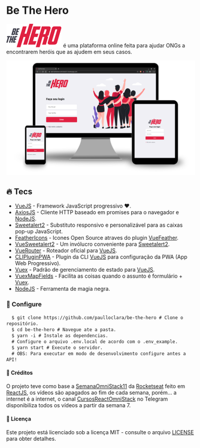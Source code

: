 # Be The Hero

[![Be The Hero][logo]](https://web-bethehero-omnistack11.herokuapp.com) é uma plataforma online feita para ajudar ONGs a encontrarem heróis
que as ajudem em seus casos.

![Be The Hero][screens]

## :fire: Tecs

- [VueJS] - Framework JavaScript progressivo ❤️.
- [AxiosJS] - Cliente HTTP baseado em promises para o navegador e [NodeJS].
- [Sweetalert2] - Substituto responsivo e personalizável para as caixas pop-up JavaScript.
- [FeatherIcons] - Icones Open Source atraves do plugin [VueFeather].
- [VueSweetalert2] - Um invólucro conveniente para [Sweetalert2].
- [VueRouter] - Roteador oficial para [VueJS].
- [CLIPluginPWA] - Plugin da CLI [VueJS] para configuração da PWA (App Web Progressivo).
- [Vuex] - Padrão de gerenciamento de estado para [VueJS].
- [VuexMapFields] - Facilita as coisas quando o assunto é formulário + [Vuex].
- [NodeJS] - Ferramenta de magia negra.

### :wrench: Configure

```shell
  $ git clone https://github.com/paulloclara/be-the-hero # Clone o repositório.
  $ cd be-the-hero # Navegue ate a pasta.
  $ yarn -i # Instale as dependencias.
  # Configure o arquivo .env.local de acordo com o .env_example.
  $ yarn start # Execute o servidor.
  # OBS: Para executar em modo de desenvolvimento configure antes a API!
```

#### :link: Créditos

O projeto teve como base a [SemanaOmniStack11] da [Rocketseat] feito em
[ReactJS], os vídeos são apagados ao fim de cada semana, porém… a internet é a
internet, o canal [CursosReactOmniStack] no Telegram disponibiliza todos os
vídeos a partir da semana 7.

#### :memo: Licença

Este projeto está licenciado sob a licença MIT - consulte o arquivo [LICENSE] para obter detalhes.

<!-- Imagens -->

[logo]: assets/logo.svg "Be The Hero"
[screens]: assets/screens.svg "Be The Hero"

<!-- Links -->

[vuejs]: https://vuejs.org
[vuex]: https://vuex.vuejs.org
[nodejs]: https://nodejs.org/en
[vuerouter]: https://router.vuejs.org
[feathericons]: https://feathericons.com
[axiosjs]: https://github.com/axios/axios
[sweetalert2]: https://sweetalert2.github.io
[vuefeather]: https://fengyuanchen.github.io/vue-feather
[vuesweetalert2]: https://github.com/avil13/vue-sweetalert2
[vuexmapfields]: https://github.com/maoberlehner/vuex-map-fields
[clipluginpwa]: https://github.com/vuejs/vue-cli/tree/dev/packages/@vue/cli-plugin-pwa#readme
[reactjs]: https://pt-br.reactjs.org
[rocketseat]: https://rocketseat.com.br
[semanaomnistack11]: https://github.com/DanielObara/SemanaOmnistack11
[cursosreactomnistack]: https://t.me/reactomnistack
[license]: LICENSE
